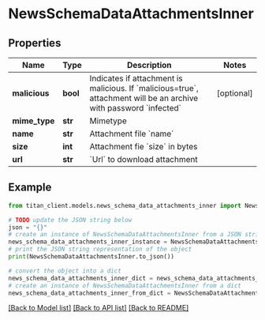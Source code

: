 # NewsSchemaDataAttachmentsInner


## Properties

Name | Type | Description | Notes
------------ | ------------- | ------------- | -------------
**malicious** | **bool** | Indicates if attachment is malicious. If &#x60;malicious&#x3D;true&#x60;, attachment will be an archive with password &#x60;infected&#x60; | [optional] 
**mime_type** | **str** | Mimetype | 
**name** | **str** | Attachment file &#x60;name&#x60; | 
**size** | **int** | Attachment fie &#x60;size&#x60; in bytes | 
**url** | **str** | &#x60;Url&#x60; to download attachment | 

## Example

```python
from titan_client.models.news_schema_data_attachments_inner import NewsSchemaDataAttachmentsInner

# TODO update the JSON string below
json = "{}"
# create an instance of NewsSchemaDataAttachmentsInner from a JSON string
news_schema_data_attachments_inner_instance = NewsSchemaDataAttachmentsInner.from_json(json)
# print the JSON string representation of the object
print(NewsSchemaDataAttachmentsInner.to_json())

# convert the object into a dict
news_schema_data_attachments_inner_dict = news_schema_data_attachments_inner_instance.to_dict()
# create an instance of NewsSchemaDataAttachmentsInner from a dict
news_schema_data_attachments_inner_from_dict = NewsSchemaDataAttachmentsInner.from_dict(news_schema_data_attachments_inner_dict)
```
[[Back to Model list]](../README.md#documentation-for-models) [[Back to API list]](../README.md#documentation-for-api-endpoints) [[Back to README]](../README.md)


